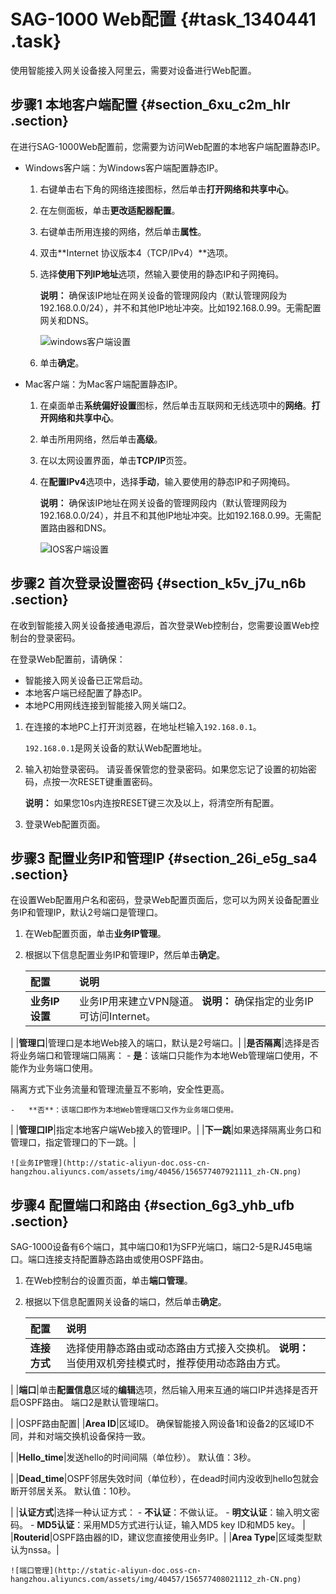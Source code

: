 # SAG-1000 Web配置 {#task_1340441 .task}

使用智能接入网关设备接入阿里云，需要对设备进行Web配置。

## 步骤1 本地客户端配置 {#section_6xu_c2m_hlr .section}

在进行SAG-1000Web配置前，您需要为访问Web配置的本地客户端配置静态IP。

-   Windows客户端：为Windows客户端配置静态IP。
    1.  右键单击右下角的网络连接图标，然后单击**打开网络和共享中心**。
    2.  在左侧面板，单击**更改适配器配置**。
    3.  右键单击所用连接的网络，然后单击**属性**。
    4.  双击**Internet 协议版本4（TCP/IPv4）**选项。
    5.  选择**使用下列IP地址**选项，然输入要使用的静态IP和子网掩码。

        **说明：** 确保该IP地址在网关设备的管理网段内（默认管理网段为192.168.0.0/24），并不和其他IP地址冲突。比如192.168.0.99。无需配置网关和DNS。

        ![windows客户端设置](http://static-aliyun-doc.oss-cn-hangzhou.aliyuncs.com/assets/img/40454/156577407821109_zh-CN.png)

    6.  单击**确定**。
-   Mac客户端：为Mac客户端配置静态IP。
    1.  在桌面单击**系统偏好设置**图标，然后单击互联网和无线选项中的**网络**。**打开网络和共享中心**。
    2.  单击所用网络，然后单击**高级**。
    3.  在以太网设置界面，单击**TCP/IP**页签。
    4.  在**配置IPv4**选项中，选择**手动**，输入要使用的静态IP和子网掩码。

        **说明：** 确保该IP地址在网关设备的管理网段内（默认管理网段为192.168.0.0/24），并且不和其他IP地址冲突。比如192.168.0.99。无需配置路由器和DNS。

        ![IOS客户端设置](http://static-aliyun-doc.oss-cn-hangzhou.aliyuncs.com/assets/img/40454/156577407921110_zh-CN.png)


## 步骤2 首次登录设置密码 {#section_k5v_j7u_n6b .section}

在收到智能接入网关设备接通电源后，首次登录Web控制台，您需要设置Web控制台的登录密码。

在登录Web配置前，请确保：

-   智能接入网关设备已正常启动。
-   本地客户端已经配置了静态IP。
-   本地PC用网线连接到智能接入网关端口2。

1.  在连接的本地PC上打开浏览器，在地址栏输入`192.168.0.1`。 

    `192.168.0.1`是网关设备的默认Web配置地址。

2.  输入初始登录密码。 请妥善保管您的登录密码。如果您忘记了设置的初始密码，点按一次RESET键重置密码。

    **说明：** 如果您10s内连按RESET键三次及以上，将清空所有配置。

3.  登录Web配置页面。

## 步骤3 配置业务IP和管理IP {#section_26i_e5g_sa4 .section}

在设置Web配置用户名和密码，登录Web配置页面后，您可以为网关设备配置业务IP和管理IP，默认2号端口是管理口。

1.  在Web配置页面，单击**业务IP管理**。
2.  根据以下信息配置业务IP和管理IP，然后单击**确定**。 

    |配置|说明|
    |:-|:-|
    |**业务IP设置**|业务IP用来建立VPN隧道。 **说明：** 确保指定的业务IP可访问Internet。

 |
    |**管理口**|管理口是本地Web接入的端口，默认是2号端口。|
    |**是否隔离**|选择是否将业务端口和管理端口隔离：     -   **是**：该端口只能作为本地Web管理端口使用，不能作为业务端口使用。

隔离方式下业务流量和管理流量互不影响，安全性更高。

    -   **否**：该端口即作为本地Web管理端口又作为业务端口使用。
 |
    |**管理口IP**|指定本地客户端Web接入的管理IP。|
    |**下一跳**|如果选择隔离业务口和管理口，指定管理口的下一跳。|

    ![业务IP管理](http://static-aliyun-doc.oss-cn-hangzhou.aliyuncs.com/assets/img/40456/156577407921111_zh-CN.png)


## 步骤4 配置端口和路由 {#section_6g3_yhb_ufb .section}

SAG-1000设备有6个端口，其中端口0和1为SFP光端口，端口2-5是RJ45电端口。端口连接支持配置静态路由或使用OSPF路由。

1.  在Web控制台的设置页面，单击**端口管理**。
2.  根据以下信息配置网关设备的端口，然后单击**确定**。 

    |配置|说明|
    |:-|:-|
    |**连接方式**|选择使用静态路由或动态路由方式接入交换机。 **说明：** 当使用双机旁挂模式时，推荐使用动态路由方式。

 |
    |**端口**|单击**配置信息**区域的**编辑**选项，然后输入用来互通的端口IP并选择是否开启OSPF路由。 端口2是默认管理端口。

 |
    |OSPF路由配置|
    |**Area ID**|区域ID。 确保智能接入网设备1和设备2的区域ID不同，并和对端交换机设备保持一致。

 |
    |**Hello\_time**|发送hello的时间间隔（单位秒）。 默认值：3秒。

 |
    |**Dead\_time**|OSPF邻居失效时间（单位秒），在dead时间内没收到hello包就会断开邻居关系。 默认值：10秒。

 |
    |**认证方式**|选择一种认证方式：     -   **不认证**：不做认证。
    -   **明文认证**：输入明文密码。
    -   **MD5认证**：采用MD5方式进行认证，输入MD5 key ID和MD5 key。
 |
    |**Routerid**|OSPF路由器的ID，建议您直接使用业务IP。|
    |**Area Type**|区域类型默认为nssa。|

    ![端口管理](http://static-aliyun-doc.oss-cn-hangzhou.aliyuncs.com/assets/img/40457/156577408021112_zh-CN.png)


